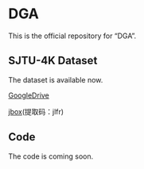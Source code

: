 # DGA

This is the official repository for “DGA”.

## SJTU-4K Dataset

The dataset is available now.  

[GoogleDrive](https://drive.google.com/drive/folders/1LWXC-a7OM2kGbXeCp-frrMcBOFD127Hb?usp=sharing)

[jbox](https://jbox.sjtu.edu.cn/l/j1vS3y)(提取码：jlfr)

## Code

The code is coming soon.

